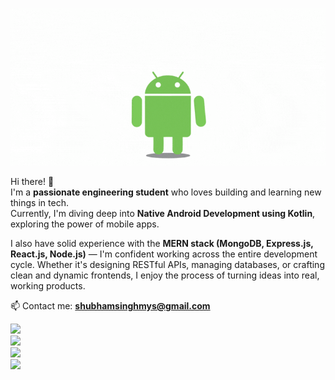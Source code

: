 ![Android Development](./AndroidGIF.gif)

Hi there! 👋  
I'm a **passionate engineering student** who loves building and learning new things in tech.  
Currently, I'm diving deep into **Native Android Development using Kotlin**, exploring the power of mobile apps.  

I also have solid experience with the **MERN stack (MongoDB, Express.js, React.js, Node.js)** — I'm confident working across the entire development cycle. Whether it's designing RESTful APIs, managing databases, or crafting clean and dynamic frontends, I enjoy the process of turning ideas into real, working products.

📫 Contact me: **shubhamsinghmys@gmail.com**

![](http://github-profile-summary-cards.vercel.app/api/cards/profile-details?username=ShubhamSingh-04&theme=vision_friendly_dark)  
![](http://github-profile-summary-cards.vercel.app/api/cards/most-commit-language?username=ShubhamSingh-04&theme=vision_friendly_dark)  
![](http://github-profile-summary-cards.vercel.app/api/cards/productive-time?username=ShubhamSingh-04&theme=vision_friendly_dark&utcOffset=8)  
![](http://github-profile-summary-cards.vercel.app/api/cards/stats?username=ShubhamSingh-04&theme=vision_friendly_dark)
